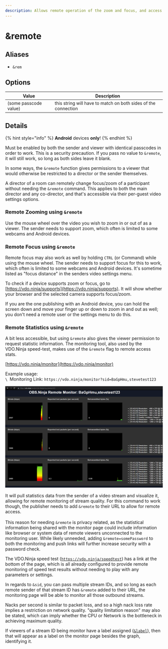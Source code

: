 ```yaml
---
description: Allows remote operation of the zoom and focus, and access to statistics
---
```


# \&remote

## Aliases

* `&rem`

## Options

| Value                 | Description                                                    |
| --------------------- | -------------------------------------------------------------- |
| (some passcode value) | this string will have to match on both sides of the connection |

## Details

{% hint style="info" %}
**Android** devices **only**!
{% endhint %}

Must be enabled by both the sender and viewer with identical passcodes in order to work. This is a security precaution. If you pass no value to `&remote`, it will still work, so long as both sides leave it blank.

In some ways, the `&remote` function gives permissions to a viewer that would otherwise be restricted to a director or the sender themselves.

A director of a room can remotely change focus/zoom of a participant without needing the `&remote` command. This applies to both the main director and any co-director, and that's accessible via their per-guest video settings options.

### Remote Zooming using `&remote`

Use the mouse wheel over the video you wish to zoom in or out of as a viewer. The sender needs to support zoom, which often is limited to some webcams and Android devices.

### Remote Focus using `&remote`

Remote focus may also work as well by holding `CTRL` (or Command) while using the mouse wheel.  The sender needs to support focus for this to work, which often is limited to some webcams and Android devices. It's sometime listed as "focus distance" in the senders video settings menu.

To check if a device supports zoom or focus, go to [https://vdo.ninja/supports](https://vdo.ninja/supports). It will show whether your browser and the selected camera supports focus/zoom.

If you are the one publishing with an Android device, you can hold the screen down and move your finger up or down to zoom in and out as well; you don't need a remote user or the settings menu to do this.

### Remote Statistics using `&remote`

A bit less accessible, but using `&remote` also gives the viewer permission to request statistic information. The monitoring tool, also used by the VDO.Ninja speed-test, makes use of the `&remote` flag to remote access stats.

[https://vdo.ninja/monitor](https://vdo.ninja/monitor)

Example usage:\
``\
``Monitoring Link: `https://vdo.ninja/monitor?sid=BaGpHmu,stevetest123`

![](<../.gitbook/assets/image (39).png>)

It will pull statistics data from the sender of a video stream and visualize it, allowing for remote monitoring of stream quality. For this command to work though, the publisher needs to add `&remote` to their URL to allow for remote access.\
\
This reason for needing `&remote` is privacy related, as the statistical information being shared with the monitor page could include information like browser or system data of remote viewers unconnected to the monitoring user. While likely unneeded, adding `&remote=somePassword` to both the monitoring and push links will further increase security with a password check.

The VDO.Ninja speed test ([`https://vdo.ninja/speedtest`](https://vdo.ninja/speedtest)) has a link at the bottom of the page, which is all already configured to provide remote monitoring of speed test results without needing to play with any parameters or settings.

In regards to `&sid`, you can pass multiple stream IDs, and so long as each remote sender of that stream ID has `&remote` added to their URL, the monitoring page will be able to monitor all those outbound streams.

Nacks per second is similar to packet loss, and so a high nack loss rate implies a restriction on network quality.  "quality limitation reason" may also be stated, which can imply whether the CPU or Network is the bottleneck in achieving maximum quality.

If viewers of a stream ID being monitor have a label assigned ([`&label`](../advanced-settings/setup-parameters/label.md)), then that will appear as a label on the monitor page besides the graph, identifying it.
